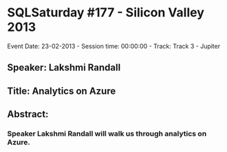 # SQLSaturday #177 - Silicon Valley 2013
Event Date: 23-02-2013 - Session time: 00:00:00 - Track: Track 3 - Jupiter
## Speaker: Lakshmi Randall
## Title: Analytics on Azure
## Abstract:
### Speaker Lakshmi Randall will walk us through analytics on Azure.
